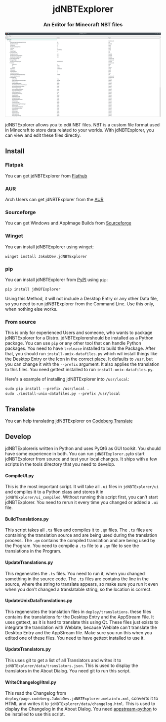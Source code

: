 <h1 align="center">jdNBTExplorer</h1>

<h3 align="center">An Editor for Minecraft NBT files</h3>

<p align="center">
    <img alt="jdNBTExplorer" src="screenshots/MainWindow.png"/>
</p>

jdNBTExplorer allows you to edit NBT files.
NBT is a custom file format used in Minecraft to store data related to your worlds.
With jdNBTExplorer, you can view and edit these files directly.

## Install

### Flatpak
You can get jdNBTExplorer from [Flathub](https://flathub.org/apps/page.codeberg.JakobDev.jdNBTExplorer)

### AUR
Arch Users can get jdNBTExplorer from the [AUR](https://aur.archlinux.org/packages/jdnbtexplorer)

### Sourceforge
You can get Windows and AppImage Builds from [Sourceforge](https://sourceforge.net/projects/jdnbtexplorer)

### Winget
You can install jdNBTExplorer using winget:
```
winget install JakobDev.jdNBTExplorer
```

### pip
You can install jdNBTExplorer from [PyPI](https://pypi.org/project/jdNBTExplorer) using `pip`:
```shell
pip install jdNBTExplorer
```
Using this Method, it will not include a Desktop Entry or any other Data file, so you need to run jdNBTExplorer from the Command Line.
Use this only, when nothing else works.

### From source
This is only for experienced Users and someone, who wants to package jdNBTExplorer for a Distro.
jdNBTExplorershould be installed as a Python package.
You can use `pip` or any other tool that can handle Python packages.
You need to have `lrelease` installed to build the Package.
After that, you should run `install-unix-datafiles.py` which wil install things like the Desktop Entry or the Icon in the correct place.
It defaults to `/usr`, but you can change it with the `--prefix` argument.
It also applies the translation to this files.
You need gettext installed to run `install-unix-datafiles.py`.

Here's a example of installing jdNBTExplorer into `/usr/local`:
```shell
sudo pip install --prefix /usr/local .
sudo ./install-unix-datafiles.py --prefix /usr/local
```

## Translate
You can help translating jdNBTExplorer on [Codeberg Translate](https://translate.codeberg.org/projects/jdNBTExplorer)

## Develop
jdNBTExploreris written in Python and uses PyQt6 as GUI toolkit. You should have some experience in both.
You can run `jdNBTExplorer.py`to start jdNBTExplorer from source and test your local changes.
It ships with a few scripts in the tools directory that you need to develop.

#### CompileUI.py
This is the most important script. It will take all `.ui` files in `jdNBTExplorer/ui` and compiles it to a Python class
and stores it in `jdNBTExplorer/ui_compiled`. Without running this script first, you can't start jdNBTExplorer.
You need to rerun it every time you changed or added a `.ui` file.

#### BuildTranslations.py
This script takes all `.ts` files and compiles it to `.qm` files.
The `.ts` files are containing the translation source and are being used during the translation process.
The `.qm` contains the compiled translation and are being used by the Program.
You need to compile a `.ts` file to a `.qm` file to see the translations in the Program.

#### UpdateTranslations.py
This regenerates the `.ts` files. You need to run it, when you changed something in the source code.
The `.ts` files are contains the line in the source, where the string to translate appears,
so make sure you run it even when you don't changed a translatable string, so the location is correct.

####  UpdateUnixDataTranslations.py
This regenerates the translation files in `deploy/translations`. these files contains the translations for the Desktop Entry and the AppStream File.
It uses gettext, as it is hard to translate this using Qt.
These files just exists to integrate the translation with Weblate, because Weblate can't translate the Desktop Entry and the AppStream file.
Make sure you run this when you edited one of these files.
You need to have gettext installed to use it.

#### UpdateTranslators.py
This uses git to get a list of all Translators and writes it to `jdNBTExplorer/data/translators.json`.
This is used to display the translators in the About Dialog.
You need git to run this script.

#### WriteChangelogHtml.py
This read the Changelog from `deploy/page.codeberg.JakobDev.jdNBTExplorer.metainfo.xml`, converts it to HTML and writes it to `jdNBTExplorer/data/changelog.html`.
This is used to display the Changelog in the About Dialog.
You need [appstream-python](https://pypi.org/project/appstream-python) to be installed to use this script.